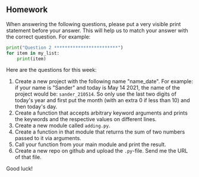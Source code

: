 Homework
-

When answering the following questions, please put a very visible print statement before your answer. This will help us to match your answer with the correct question. For example:

```Python
print("Question 2 ************************")
for item in my_list:
    print(item)
```

Here are the questions for this week:

1. Create a new project with the following name "name_date". For example: if your name is "Sander" and today is May 14 2021, the name of the project would be: `sander_210514`. So only use the last two digits of today's year and first put the month (with an extra 0 if less than 10) and then today's day.
1. Create a function that accepts arbitrary keyword arguments and prints the keywords and the respective values on different lines.
1. Create a new module called `adding.py`.
1. Create a function in that module that returns the sum of two numbers passed to it via arguments.
1. Call your function from your main module and print the result.
1. Create a new repo on github and upload the `.py`-file. Send me the URL of that file.

Good luck!
